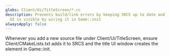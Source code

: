 ```yaml
---
globs: Client/Ui/TitleScreen/*.cc
description: Prevents build/link errors by keeping SRCS up to date and ensures
  UI is visible by wiring it in Game::init
alwaysApply: false
---
```


Whenever you add a new source file under Client/Ui/TitleScreen, ensure Client/CMakeLists.txt adds it to SRCS and the title UI window creates the element in Game::init.